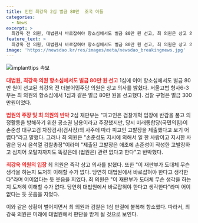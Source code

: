 ```yaml
---
title: 인턴 최강욱 2심 벌금 80만  조국 아들
categories:
  - News
excerpt: >
  최강욱 전 의원, 대법원서 바로잡혀야 항소심에서도 벌금 80만 원 선고, 최 의원은 상고 의사 밝혀. 공직선거법 위반 혐의로 기소된 최 의원, 공소권 남용 주장은 배척되며 어이없다며 상고 의사. 최 의원은 손준성이 작성한 고발장과 똑같으나 관련 없다는 법원의 판단에 이해 불가라며 대법원에서 바로잡혀야 한다고 주장. 최 의원은 2020년 국회의원 선거 기간 중 조 대표 아들의 인턴 활동 확인서 허위 작성 의혹과 관련, 1심에서 벌금 80만 원 선고받았으나 항소.
feature_text: >
  최강욱 전 의원, 대법원서 바로잡혀야 항소심에서도 벌금 80만 원 선고, 최 의원은 상고 의사 밝혀. 공직선거법 위반 혐의로 기소된 최 의원, 공소권 남용 주장은 배척되며 어이없다며 상고 의사. 최 의원은 손준성이 작성한 고발장과 똑같으나 관련 없다는 법원의 판단에 이해 불가라며 대법원에서 바로잡혀야 한다고 주장. 최 의원은 2020년 국회의원 선거 기간 중 조 대표 아들의 인턴 활동 확인서 허위 작성 의혹과 관련, 1심에서 벌금 80만 원 선고받았으나 항소.
image: 'https://newsdao.kr/res/images/meta/newsdao_breakingnews.jpg'
---
```


<p><img src="https://newsdao.kr/res/images/meta/newsdao_breakingnews.jpg" alt="implanttips 속보" /></p>

<p><b><span style="color: #ee2323;">대법원, 최강욱 의원 항소심에서도 벌금 80만 원 선고</span></b>
1심에 이어 항소심에서도 벌금 80만 원이 선고된 최강욱 전 더불어민주당 의원은 상고 의사를 밝혔다.
서울고법 형사6-3부는 최 의원의 항소심에서 1심과 같은 벌금 80만 원을 선고했다. 검찰 구형은 벌금 300만원이었다.</p>

<p data-ke-size="size16"></p>

<p><b><span style="color: #ee2323;">법원의 주장 및 최 의원의 반박</span></b>
2심 재판부는 "피고인은 검찰개혁 입장에 반감을 품고 의정활동을 방해하기 위한 공소권 남용이라고 주장했지만, 당시 미래통합당(국민의힘)이 손준성 대구고검 차장검사(검사장)의 사주에 따라 피고인 고발장을 제출했다고 보기 어렵다"라고 말했다. 그러나 최 의원은 "손준성도 지시에 의해서 일 한 사람이고 지시한 사람은 당시 윤석열 검찰총장"이라며 "제출된 고발장은 애초에 손준성이 작성한 고발장하고 심지어 오탈자까지도 똑같은데 (법원은) 관련 없다고 한다"고 반박했다.</p>

<p data-ke-size="size16"></p>

<p><b><span style="color: #ee2323;">최강욱 의원의 입장</span></b>
최 의원은 즉각 상고 의사를 밝혔다. 또한 "이 재판부가 도대체 무슨 생각을 하는지 도저히 이해할 수가 없다. 당연히 대법원에서 바로잡혀야 한다고 생각한다"라며 어이없다는 듯 웃음을 지었다. 최 의원은 "이 재판부가 도대체 무슨 생각을 하는지 도저히 이해할 수가 없다. 당연히 대법원에서 바로잡혀야 한다고 생각한다"라며 어이없다는 듯 웃음을 지었다.</p>

<p data-ke-size="size16"></p>

<p>이와 같은 상황이 벌어지면서 최 의원과 검찰은 1심 판결에 불복해 항소했다. 따라서, 최강욱 의원은 미래에 대법원에서 판단을 받게 될 것으로 보인다.</p>


